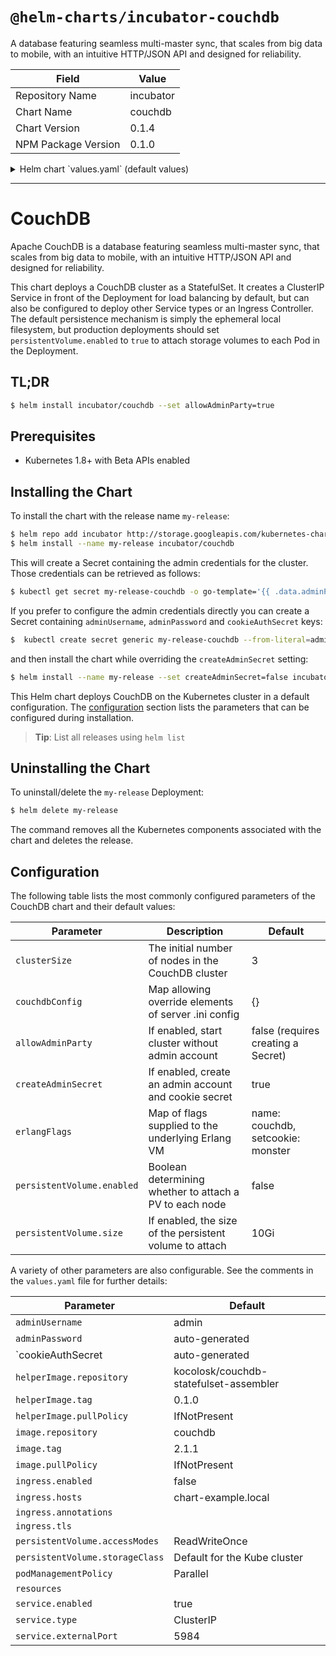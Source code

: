# `@helm-charts/incubator-couchdb`

A database featuring seamless multi-master sync, that scales from big data to mobile, with an intuitive HTTP/JSON API and designed for reliability.

| Field               | Value     |
| ------------------- | --------- |
| Repository Name     | incubator |
| Chart Name          | couchdb   |
| Chart Version       | 0.1.4     |
| NPM Package Version | 0.1.0     |

<details>

<summary>Helm chart `values.yaml` (default values)</summary>

```yaml
## clusterSize is the initial size of the CouchDB cluster.
clusterSize: 3

## If allowAdminParty is enabled the cluster will start up without any database
## administrator account; i.e., all users will be granted administrative
## access. Otherwise, the system will look for a Secret called
## <ReleaseName>-couchdb containing `adminUsername`, `adminPassword` and
## `cookieAuthSecret` keys. See the `createAdminSecret` flag.
## ref: https://kubernetes.io/docs/concepts/configuration/secret/
allowAdminParty: false

## If createAdminSecret is enabled a Secret called <ReleaseName>-couchdb will
## be created containing auto-generated credentials. Users who prefer to set
## these values themselves have a couple of options:
##
## 1) The `adminUsername`, `adminPassword`, and `cookieAuthSecret` can be
##    defined directly in the chart's values. Note that all of a chart's values
##    are currently stored in plaintext in a ConfigMap in the tiller namespace.
##
## 2) This flag can be disabled and a Secret with the required keys can be
##    created ahead of time.
createAdminSecret: true

adminUsername: admin
# adminPassword: this_is_not_secure
# cookieAuthSecret: neither_is_this

## The storage volume used by each Pod in the StatefulSet. If a
## persistentVolume is not enabled, the Pods will use `emptyDir` ephemeral
## local storage. Setting the storageClass attribute to "-" disables dynamic
## provisioning of Persistent Volumes; leaving it unset will invoke the default
## provisioner.
persistentVolume:
  enabled: false
  accessModes:
    - ReadWriteOnce
  size: 10Gi
  # storageClass: "-"

## The CouchDB image
image:
  repository: couchdb
  tag: 2.1.1
  pullPolicy: IfNotPresent

## Sidecar that connects the individual Pods into a cluster
helperImage:
  repository: kocolosk/couchdb-statefulset-assembler
  tag: 1.1.0
  pullPolicy: IfNotPresent

## CouchDB is happy to spin up cluster nodes in parallel, but if you encounter
## problems you can try setting podManagementPolicy to the StatefulSet default
## `OrderedReady`
podManagementPolicy: Parallel

## A StatefulSet requires a headless Service to establish the stable network
## identities of the Pods, and that Service is created automatically by this
## chart without any additional configuration. The Service block below refers
## to a second Service that governs how clients connect to the CouchDB cluster.
service:
  enabled: true
  type: ClusterIP
  externalPort: 5984

## An Ingress resource can provide name-based virtual hosting and TLS
## termination among other things for CouchDB deployments which are accessed
## from outside the Kubernetes cluster.
## ref: https://kubernetes.io/docs/concepts/services-networking/ingress/
ingress:
  enabled: false
  hosts:
    - chart-example.local
  annotations:
    # kubernetes.io/ingress.class: nginx
    # kubernetes.io/tls-acme: "true"
  tls:
    # Secrets must be manually created in the namespace.
    # - secretName: chart-example-tls
    #   hosts:
    #     - chart-example.local

## Optional resource requests and limits for the CouchDB container
## ref: http://kubernetes.io/docs/user-guide/compute-resources/
resources:
  {}
  # requests:
  #  cpu: 100m
  #  memory: 128Mi
  # limits:
  #  cpu: 56
  #  memory: 256Gi

## erlangFlags is a map that is passed to the Erlang VM as flags using the
## ERL_FLAGS env. `name` and `setcookie` flags are minimally required to
## establish connectivity between cluster nodes.
## ref: http://erlang.org/doc/man/erl.html#init_flags
erlangFlags:
  name: couchdb
  setcookie: monster

## couchdbConfig will override default CouchDB configuration settings.
## The contents of this map are reformatted into a .ini file laid down
## by a ConfigMap object.
## ref: http://docs.couchdb.org/en/latest/config/index.html
couchdbConfig:
  # cluster:
  #   q: 8 # Create 8 shards for each database
```

</details>

---

# CouchDB

Apache CouchDB is a database featuring seamless multi-master sync, that scales
from big data to mobile, with an intuitive HTTP/JSON API and designed for
reliability.

This chart deploys a CouchDB cluster as a StatefulSet. It creates a ClusterIP
Service in front of the Deployment for load balancing by default, but can also
be configured to deploy other Service types or an Ingress Controller. The
default persistence mechanism is simply the ephemeral local filesystem, but
production deployments should set `persistentVolume.enabled` to `true` to attach
storage volumes to each Pod in the Deployment.

## TL;DR

```bash
$ helm install incubator/couchdb --set allowAdminParty=true
```

## Prerequisites

- Kubernetes 1.8+ with Beta APIs enabled

## Installing the Chart

To install the chart with the release name `my-release`:

```bash
$ helm repo add incubator http://storage.googleapis.com/kubernetes-charts-incubator
$ helm install --name my-release incubator/couchdb
```

This will create a Secret containing the admin credentials for the cluster.
Those credentials can be retrieved as follows:

```bash
$ kubectl get secret my-release-couchdb -o go-template='{{ .data.adminPassword }}' | base64 --decode
```

If you prefer to configure the admin credentials directly you can create a
Secret containing `adminUsername`, `adminPassword` and `cookieAuthSecret` keys:

```bash
$  kubectl create secret generic my-release-couchdb --from-literal=adminUsername=foo --from-literal=adminPassword=bar --from-literal=cookieAuthSecret=baz
```

and then install the chart while overriding the `createAdminSecret` setting:

```bash
$ helm install --name my-release --set createAdminSecret=false incubator/couchdb
```

This Helm chart deploys CouchDB on the Kubernetes cluster in a default
configuration. The [configuration](#configuration) section lists
the parameters that can be configured during installation.

> **Tip**: List all releases using `helm list`

## Uninstalling the Chart

To uninstall/delete the `my-release` Deployment:

```bash
$ helm delete my-release
```

The command removes all the Kubernetes components associated with the chart and
deletes the release.

## Configuration

The following table lists the most commonly configured parameters of the
CouchDB chart and their default values:

| Parameter                  | Description                                             | Default                            |
| -------------------------- | ------------------------------------------------------- | ---------------------------------- |
| `clusterSize`              | The initial number of nodes in the CouchDB cluster      | 3                                  |
| `couchdbConfig`            | Map allowing override elements of server .ini config    | {}                                 |
| `allowAdminParty`          | If enabled, start cluster without admin account         | false (requires creating a Secret) |
| `createAdminSecret`        | If enabled, create an admin account and cookie secret   | true                               |
| `erlangFlags`              | Map of flags supplied to the underlying Erlang VM       | name: couchdb, setcookie: monster  |
| `persistentVolume.enabled` | Boolean determining whether to attach a PV to each node | false                              |
| `persistentVolume.size`    | If enabled, the size of the persistent volume to attach | 10Gi                               |

A variety of other parameters are also configurable. See the comments in the
`values.yaml` file for further details:

| Parameter                          | Default                                |
| ---------------------------------- | -------------------------------------- |
| `adminUsername`                    | admin                                  |
| `adminPassword`                    | auto-generated                         |
| `cookieAuthSecret | auto-generated |
| `helperImage.repository`           | kocolosk/couchdb-statefulset-assembler |
| `helperImage.tag`                  | 0.1.0                                  |
| `helperImage.pullPolicy`           | IfNotPresent                           |
| `image.repository`                 | couchdb                                |
| `image.tag`                        | 2.1.1                                  |
| `image.pullPolicy`                 | IfNotPresent                           |
| `ingress.enabled`                  | false                                  |
| `ingress.hosts`                    | chart-example.local                    |
| `ingress.annotations`              |                                        |
| `ingress.tls`                      |                                        |
| `persistentVolume.accessModes`     | ReadWriteOnce                          |
| `persistentVolume.storageClass`    | Default for the Kube cluster           |
| `podManagementPolicy`              | Parallel                               |
| `resources`                        |                                        |
| `service.enabled`                  | true                                   |
| `service.type`                     | ClusterIP                              |
| `service.externalPort`             | 5984                                   |
